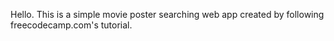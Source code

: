 Hello. This is a simple movie poster searching web app created by following freecodecamp.com's tutorial.
